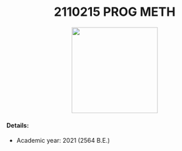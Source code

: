 <h1 align="center">2110215 PROG METH</h1>

<p align="center">
  <img width="200" height="200" src="https://github.com/abranhe/programming-languages-logos/blob/master/src/java/java.svg">
</p>

#### Details:
- Academic year: 2021 (2564 B.E.)
